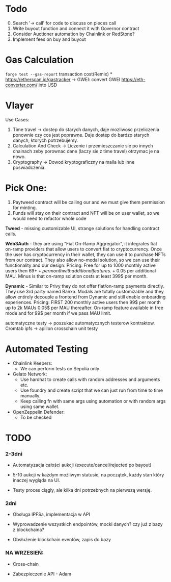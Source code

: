 # Todo

0. Search '-> call' for code to discuss on pieces call
1. Write buyout function and connect it with Governor contract
2. Consider Auctioner automation by Chainlink or RedStone?
3. Implement fees on buy and buyout

# Gas Calculation

`forge test --gas-report`
transaction cost(Remix) \* https://etherscan.io/gastracker -> GWEI: convert GWEI https://eth-converter.com/ into USD

# Vlayer

Use Cases:

1. Time travel -> dostep do starych danych, daje mozliwosc przeliczenia ponownie czy cos jest poprawne. Daje dostep do bardzo starych danych, ktorych potrzebujemy.
2. Calculation And Check -> Liczenie i przemieszczanie sie po innych chainach zeby porownac dane (laczy sie z time travel) otrzymac je na nowo.
3. Cryptography -> Dowod kryptograficzny na maila lub inne poswiadczenia.

# Pick One:

1. Paytweed contract will be calling our and we must give them permission for minting.
2. Funds will stay on their contract and NFT will be on user wallet, so we would need to refactor whole code

**Tweed** - missing customizable UI, strange solutions for handling contract calls.

**Web3Auth** - they are using "Fiat On-Ramp Aggregator", it integrates fiat on-ramp providers that allow users to convert fiat to cryptocurrency. Once the user has cryptocurrency in their wallet, they can use it to purchase NFTs from our contract. They also allow no-modal solution, so we can use their functionality and our design. Pricing: Free for up to 1000 monthly active users then 69$++ per month with additional features. +0.05$ per additional MAU. Minus is that on-ramp solution costs at least 399$ per month.

**Dynamic** - Similar to Privy they do not offer fiat/on-ramp payments directly. They use 3rd party named Banxa. Modals are totally customizable and they allow entirely decouple a frontend from Dynamic and still enable onboarding experiences. Pricing: FIRST 200 monthly active users then 99$ per month up to 2k MAUs 0.05$ per MAU thereafter. On-ramp feature available in free mode and for 99$ per month if we pass MAU limit.

automatyczne testy -> poszukac automatycznych testerow kontraktow. Cromtab
ipfs -> apillon
crosschain
unit testy

# Automated Testing

-   Chainlink Keepers:
    -   We can perform tests on Sepolia only
-   Gelato Network:
    -   Use hardhat to create calls with random addresses and arguments etc.
    -   Use foundry and create script that we can just run from time to time manually.
    -   Keep calling fn with same args using automation or with random args using same wallet.
-   OpenZeppelin Defender:
    -   To be checked

# TODO

### 2-3dni

-   Automatyzacja całości aukcji (execute/cancel/rejected po bayout)

-   5-10 aukcji w każdym możliwym statusie, na początek, każdy stan który inaczej wygląda na UI.

-   Testy proces ciągły, ale kilka dni potrzebnych na pierwszą wersję.

### 2dni

-   Obsługa IPFSa, implementacja w API

*   Wyprowadzenie wszystkich endpointów, mocki danych? czy już z bazy z blockchaina?

*   Obsłużenie blockchain eventów, zapis do bazy

### NA WRZESIEŃ:

-   Cross-chain

-   Zabezpieczenie API - Adam
